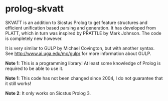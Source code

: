 # prolog-skvatt

SKVATT is an addition to Sicstus Prolog to get feature structures and efficient unification based parsing and generation. It has developed from PLATT, which in turn was inspired by PRATTLE by Mark Johnson. The code is completely new however.

It is very similar to GULP by Michael Covington, but with another syntax. See <http://www.ai.uga.edu/mc/gulp/> for more information about GULP.

**Note 1**: This is a programming library! At least some knowledge of Prolog is required to be able to use it.

**Note 1**: This code has not been changed since 2004, I do not guarantee that it still works!

**Note 2**: It only works on Sicstus Prolog 3.

